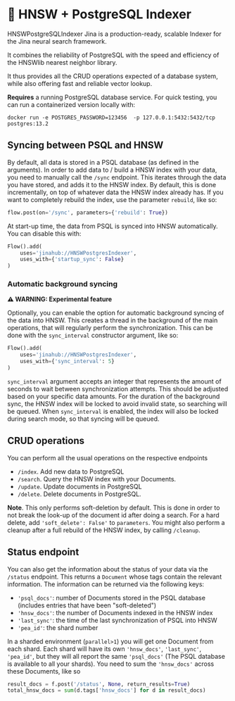 # 🌟 HNSW + PostgreSQL Indexer

HNSWPostgreSQLIndexer Jina is a production-ready, scalable Indexer for the Jina neural search framework.

It combines the reliability of PostgreSQL with the speed and efficiency of the HNSWlib nearest neighbor library.

It thus provides all the CRUD operations expected of a database system, while also offering fast and reliable vector lookup.

**Requires** a running PostgreSQL database service. For quick testing, you can run a containerized version locally with:

`docker run -e POSTGRES_PASSWORD=123456  -p 127.0.0.1:5432:5432/tcp postgres:13.2`

## Syncing between PSQL and HNSW

By default, all data is stored in a PSQL database (as defined in the arguments). 
In order to add data to / build a HNSW index with your data, you need to manually call the `/sync` endpoint.
This iterates through the data you have stored, and adds it to the HNSW index.
By default, this is done incrementally, on top of whatever data the HNSW index already has.
If you want to completely rebuild the index, use the parameter `rebuild`, like so:

```python
flow.post(on='/sync', parameters={'rebuild': True})
```

At start-up time, the data from PSQL is synced into HNSW automatically.
You can disable this with: 

```python
Flow().add(
    uses='jinahub://HNSWPostgresIndexer',
    uses_with={'startup_sync': False}
)
```

### Automatic background syncing

**⚠ WARNING: Experimental feature**

Optionally, you can enable the option for automatic background syncing of the data into HNSW.
This creates a thread in the background of the main operations, that will regularly perform the synchronization.
This can be done with the `sync_interval` constructor argument, like so:

```python
Flow().add(
    uses='jinahub://HNSWPostgresIndexer',
    uses_with={'sync_interval': 5}
)
```

`sync_interval` argument accepts an integer that represents the amount of seconds to wait between synchronization attempts.
This should be adjusted based on your specific data amounts.
For the duration of the background sync, the HNSW index will be locked to avoid invalid state, so searching will be queued.
When `sync_interval` is enabled, the index will also be locked during search mode, so that syncing will be queued.

## CRUD operations

You can perform all the usual operations on the respective endpoints

- `/index`. Add new data to PostgreSQL
- `/search`. Query the HNSW index with your Documents.
- `/update`. Update documents in PostgreSQL
- `/delete`. Delete documents in PostgreSQL. 

**Note**. This only performs soft-deletion by default. 
This is done in order to not break the look-up of the document id after doing a search. 
For a hard delete, add `'soft_delete': False'` to `parameters`. 
You might also perform a cleanup after a full rebuild of the HNSW index, by calling `/cleanup`.

## Status endpoint

You can also get the information about the status of your data via the `/status` endpoint.
This returns a `Document` whose tags contain the relevant information.
The information can be returned via the following keys:

- `'psql_docs'`: number of Documents stored in the PSQL database (includes entries that have been "soft-deleted")
- `'hnsw_docs'`: the number of Documents indexed in the HNSW index
- `'last_sync'`: the time of the last synchronization of PSQL into HNSW
- `'pea_id'`: the shard number

In a sharded environment (`parallel>1`) you will get one Document from each shard. 
Each shard will have its own `'hnsw_docs'`, `'last_sync'`, `'pea_id'`, but they will all report the same `'psql_docs'`
(The PSQL database is available to all your shards).
You need to sum the `'hnsw_docs'` across these Documents, like so

```python
result_docs = f.post('/status', None, return_results=True)
total_hnsw_docs = sum(d.tags['hnsw_docs'] for d in result_docs)
```
